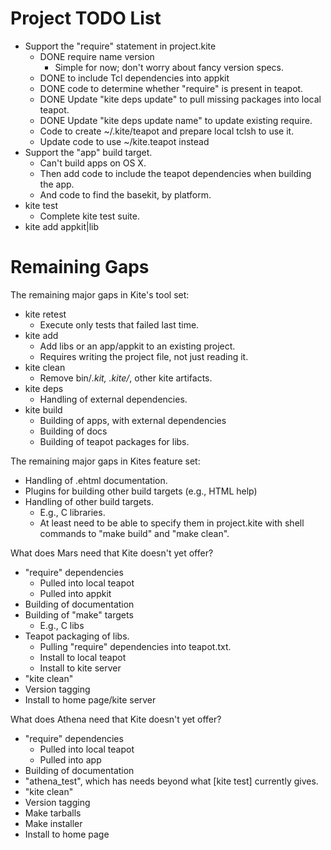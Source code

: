 # Project TODO List

* Support the "require" statement in project.kite
  * DONE require name version
    * Simple for now; don't worry about fancy version specs.
  * DONE to include Tcl dependencies into appkit
  * DONE code to determine whether "require" is present in teapot.
  * DONE Update "kite deps update" to pull missing packages into local teapot.
  * DONE Update "kite deps update name" to update existing require. 
  * Code to create ~/.kite/teapot and prepare local tclsh to use it.
  * Update code to use ~/kite.teapot instead 
* Support the "app" build target.
  * Can't build apps on OS X.
  * Then add code to include the teapot dependencies when building the app.
  * And code to find the basekit, by platform.
* kite test
  * Complete kite test suite.
* kite add appkit|lib

# Remaining Gaps #

The remaining major gaps in Kite's tool set:

* kite retest
  * Execute only tests that failed last time.
* kite add
  * Add libs or an app/appkit to an existing project.
  * Requires writing the project file, not just reading it.
* kite clean
  * Remove bin/*.kit, .kite/*, other kite artifacts.
* kite deps
  * Handling of external dependencies.
* kite build
  * Building of apps, with external dependencies
  * Building of docs
  * Building of teapot packages for libs.

The remaining major gaps in Kites feature set:

* Handling of .ehtml documentation.
* Plugins for building other build targets (e.g., HTML help)
* Handling of other build targets.
  * E.g., C libraries.
  * At least need to be able to specify them in project.kite 
    with shell commands to "make build" and "make clean".

What does Mars need that Kite doesn't yet offer?

* "require" dependencies
  * Pulled into local teapot
  * Pulled into appkit
* Building of documentation
* Building of "make" targets
  * E.g., C libs
* Teapot packaging of libs.
  * Pulling "require" dependencies into teapot.txt.
  * Install to local teapot
  * Install to kite server
* "kite clean"
* Version tagging
* Install to home page/kite server


What does Athena need that Kite doesn't yet offer?

* "require" dependencies
  * Pulled into local teapot
  * Pulled into app
* Building of documentation
* "athena_test", which has needs beyond what [kite test] currently gives.
* "kite clean"
* Version tagging
* Make tarballs
* Make installer
* Install to home page

